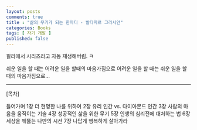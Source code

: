```yaml
---
layout: posts
comments: true
title : "삶의 무기가 되는 한마디 - 발타자르 그라시안"
categories: Books
tags: [ 자기 개발 ]
published: false
---
```


윌라에서 시리즈라고 자동 재생해버림. ㅋ

쉬운 일을 할 때는 어려운 일을 할때의 마음가짐으로 어려운 일을 할 때는 쉬운 일을 할 때의 마음가짐으로...

---

[목차]

들어가며
1장 더 현명한 나를 위하여
2장 유리 인간 vs. 다이아몬드 인간
3장 사람의 마음을 움직이는 기술
4장 성공적인 삶을 위한 무기
5장 인생의 심리전에 대처하는 법
6장 세상을 꿰뚫는 나만의 시선
7장 나답게 행복하게 살아가라
